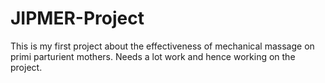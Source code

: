 # JIPMER-Project
This is my first project about the effectiveness of mechanical massage on primi parturient mothers. Needs a lot work and hence working on the project.
